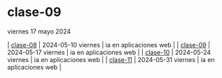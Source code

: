 # clase-09

viernes 17 mayo 2024

| [clase-08](clases/clase-08/) | 2024-05-10 viernes | ia en aplicaciones web |
| [clase-09](clases/clase-09/) | 2024-05-17 viernes | ia en aplicaciones web |
| [clase-10](clases/clase-10/) | 2024-05-24 viernes | ia en aplicaciones web |
| [clase-11](clases/clase-11/) | 2024-05-31 viernes | ia en aplicaciones web |
